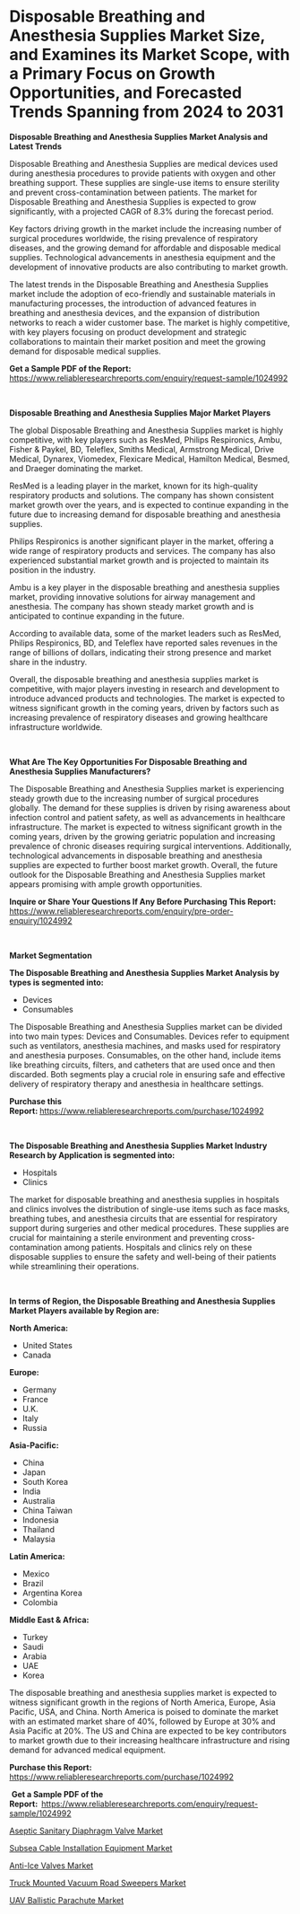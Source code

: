 <p><h1>Disposable Breathing and Anesthesia Supplies Market Size, and Examines its Market Scope, with a Primary Focus on Growth Opportunities, and Forecasted Trends Spanning from 2024 to 2031</h1></p><p><strong>Disposable Breathing and Anesthesia Supplies Market Analysis and Latest Trends</strong></p>
<p><p>Disposable Breathing and Anesthesia Supplies are medical devices used during anesthesia procedures to provide patients with oxygen and other breathing support. These supplies are single-use items to ensure sterility and prevent cross-contamination between patients. The market for Disposable Breathing and Anesthesia Supplies is expected to grow significantly, with a projected CAGR of 8.3% during the forecast period.</p><p>Key factors driving growth in the market include the increasing number of surgical procedures worldwide, the rising prevalence of respiratory diseases, and the growing demand for affordable and disposable medical supplies. Technological advancements in anesthesia equipment and the development of innovative products are also contributing to market growth.</p><p>The latest trends in the Disposable Breathing and Anesthesia Supplies market include the adoption of eco-friendly and sustainable materials in manufacturing processes, the introduction of advanced features in breathing and anesthesia devices, and the expansion of distribution networks to reach a wider customer base. The market is highly competitive, with key players focusing on product development and strategic collaborations to maintain their market position and meet the growing demand for disposable medical supplies.</p></p>
<p><strong>Get a Sample PDF of the Report:&nbsp;</strong> <a href="https://www.reliableresearchreports.com/enquiry/request-sample/1024992">https://www.reliableresearchreports.com/enquiry/request-sample/1024992</a></p>
<p>&nbsp;</p>
<p><strong>Disposable Breathing and Anesthesia Supplies Major Market Players</strong></p>
<p><p>The global Disposable Breathing and Anesthesia Supplies market is highly competitive, with key players such as ResMed, Philips Respironics, Ambu, Fisher & Paykel, BD, Teleflex, Smiths Medical, Armstrong Medical, Drive Medical, Dynarex, Viomedex, Flexicare Medical, Hamilton Medical, Besmed, and Draeger dominating the market.</p><p>ResMed is a leading player in the market, known for its high-quality respiratory products and solutions. The company has shown consistent market growth over the years, and is expected to continue expanding in the future due to increasing demand for disposable breathing and anesthesia supplies.</p><p>Philips Respironics is another significant player in the market, offering a wide range of respiratory products and services. The company has also experienced substantial market growth and is projected to maintain its position in the industry.</p><p>Ambu is a key player in the disposable breathing and anesthesia supplies market, providing innovative solutions for airway management and anesthesia. The company has shown steady market growth and is anticipated to continue expanding in the future.</p><p>According to available data, some of the market leaders such as ResMed, Philips Respironics, BD, and Teleflex have reported sales revenues in the range of billions of dollars, indicating their strong presence and market share in the industry.</p><p>Overall, the disposable breathing and anesthesia supplies market is competitive, with major players investing in research and development to introduce advanced products and technologies. The market is expected to witness significant growth in the coming years, driven by factors such as increasing prevalence of respiratory diseases and growing healthcare infrastructure worldwide.</p></p>
<p>&nbsp;</p>
<p><strong>What Are The Key Opportunities For Disposable Breathing and Anesthesia Supplies Manufacturers?</strong></p>
<p><p>The Disposable Breathing and Anesthesia Supplies market is experiencing steady growth due to the increasing number of surgical procedures globally. The demand for these supplies is driven by rising awareness about infection control and patient safety, as well as advancements in healthcare infrastructure. The market is expected to witness significant growth in the coming years, driven by the growing geriatric population and increasing prevalence of chronic diseases requiring surgical interventions. Additionally, technological advancements in disposable breathing and anesthesia supplies are expected to further boost market growth. Overall, the future outlook for the Disposable Breathing and Anesthesia Supplies market appears promising with ample growth opportunities.</p></p>
<p><strong>Inquire or Share Your Questions If Any Before Purchasing This Report:</strong> <a href="https://www.reliableresearchreports.com/enquiry/pre-order-enquiry/1024992">https://www.reliableresearchreports.com/enquiry/pre-order-enquiry/1024992</a></p>
<p>&nbsp;</p>
<p><strong>Market Segmentation</strong></p>
<p><strong>The Disposable Breathing and Anesthesia Supplies Market Analysis by types is segmented into:</strong></p>
<p><ul><li>Devices</li><li>Consumables</li></ul></p>
<p><p>The Disposable Breathing and Anesthesia Supplies market can be divided into two main types: Devices and Consumables. Devices refer to equipment such as ventilators, anesthesia machines, and masks used for respiratory and anesthesia purposes. Consumables, on the other hand, include items like breathing circuits, filters, and catheters that are used once and then discarded. Both segments play a crucial role in ensuring safe and effective delivery of respiratory therapy and anesthesia in healthcare settings.</p></p>
<p><strong>Purchase this Report:&nbsp;</strong><a href="https://www.reliableresearchreports.com/purchase/1024992">https://www.reliableresearchreports.com/purchase/1024992</a></p>
<p>&nbsp;</p>
<p><strong>The Disposable Breathing and Anesthesia Supplies Market Industry Research by Application is segmented into:</strong></p>
<p><ul><li>Hospitals</li><li>Clinics</li></ul></p>
<p><p>The market for disposable breathing and anesthesia supplies in hospitals and clinics involves the distribution of single-use items such as face masks, breathing tubes, and anesthesia circuits that are essential for respiratory support during surgeries and other medical procedures. These supplies are crucial for maintaining a sterile environment and preventing cross-contamination among patients. Hospitals and clinics rely on these disposable supplies to ensure the safety and well-being of their patients while streamlining their operations.</p></p>
<p>&nbsp;</p>
<p><strong>In terms of Region, the Disposable Breathing and Anesthesia Supplies Market Players available by Region are:</strong></p>
<p>
    <p> <strong> North America: </strong>
        <ul>
            <li>United States</li>
            <li>Canada</li>
        </ul>
        </p> 
    <p> <strong> Europe: </strong>
        <ul>
            <li>Germany</li>
            <li>France</li>
            <li>U.K.</li>
            <li>Italy</li>
            <li>Russia</li>
        </ul>
        </p> 
    <p> <strong> Asia-Pacific: </strong>
        <ul>
            <li>China</li>
            <li>Japan</li>
            <li>South Korea</li>
            <li>India</li>
            <li>Australia</li>
            <li>China Taiwan</li>
            <li>Indonesia</li>
            <li>Thailand</li>
            <li>Malaysia</li>
        </ul>
        </p> 
    <p> <strong> Latin America: </strong>
        <ul>
            <li>Mexico</li>
            <li>Brazil</li>
            <li>Argentina Korea</li>
            <li>Colombia</li>
        </ul>
        </p> 
    <p> <strong> Middle East & Africa: </strong>
        <ul>
            <li>Turkey</li>
            <li>Saudi</li>
            <li>Arabia</li>
            <li>UAE</li>
            <li>Korea</li>
        </ul>
    </p>
    </p>
<p><p>The disposable breathing and anesthesia supplies market is expected to witness significant growth in the regions of North America, Europe, Asia Pacific, USA, and China. North America is poised to dominate the market with an estimated market share of 40%, followed by Europe at 30% and Asia Pacific at 20%. The US and China are expected to be key contributors to market growth due to their increasing healthcare infrastructure and rising demand for advanced medical equipment.</p></p>
<p><strong>Purchase this Report: </strong><a href="https://www.reliableresearchreports.com/purchase/1024992">https://www.reliableresearchreports.com/purchase/1024992</a></p>
<p>&nbsp;<strong>Get a Sample PDF of the Report:&nbsp;&nbsp;</strong><a href="https://www.reliableresearchreports.com/enquiry/request-sample/1024992">https://www.reliableresearchreports.com/enquiry/request-sample/1024992</a></p>
<p><strong></strong></p>
<p><p><a href="https://medium.com/@brianhernandez1926/aseptic-sanitary-diaphragm-valve-market-competitive-analysis-market-trends-and-forecast-to-2031-00069bff6602">Aseptic Sanitary Diaphragm Valve Market</a></p><p><a href="https://medium.com/@brianhernandez1926/subsea-cable-installation-equipment-market-furnishes-information-on-market-share-market-trends-7b0b11cc8383">Subsea Cable Installation Equipment Market</a></p><p><a href="https://medium.com/@brianhernandez1926/anti-ice-valves-market-report-reveals-the-latest-trends-and-growth-opportunities-of-this-market-f85beaba29e5">Anti-Ice Valves Market</a></p><p><a href="https://medium.com/@brianhernandez1926/truck-mounted-vacuum-road-sweepers-market-report-reveals-the-latest-trends-and-growth-opportunities-79d157e0654f">Truck Mounted Vacuum Road Sweepers Market</a></p><p><a href="https://medium.com/@brianhernandez1926/uav-ballistic-parachute-market-size-reveals-the-best-marketing-channels-in-global-industry-8a0edd46a7c2">UAV Ballistic Parachute Market</a></p></p>